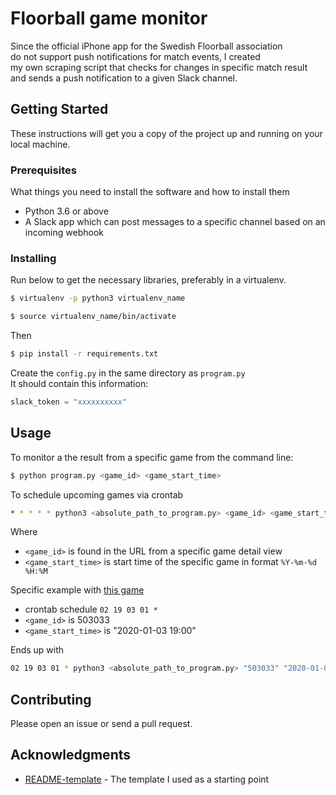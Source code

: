 # Floorball game monitor
Since the official iPhone app for the Swedish Floorball association  
do not support push notifications for match events, I created  
my own scraping script that checks for changes in specific match result  
and sends a push notification to a given Slack channel.

## Getting Started

These instructions will get you a copy of the project up and running on your local machine.

### Prerequisites

What things you need to install the software and how to install them

*  Python 3.6 or above
*  A Slack app which can post messages to a specific channel based on an incoming webhook

### Installing

Run below to get the necessary libraries, preferably in a virtualenv.

```bash
$ virtualenv -p python3 virtualenv_name
```
```bash
$ source virtualenv_name/bin/activate
```

Then
```bash
$ pip install -r requirements.txt
```

Create the `config.py` in the same directory as `program.py`  
It should contain this information:

```python
slack_token = "xxxxxxxxxx"
```

## Usage
To monitor a the result from a specific game from the command line:
```bash
$ python program.py <game_id> <game_start_time> 
```

To schedule upcoming games via crontab
```bash
* * * * * python3 <absolute_path_to_program.py> <game_id> <game_start_time> 
```
Where
*  `<game_id>` is found in the URL from a specific game detail view
*  `<game_start_time>` is start time of the specific game in format `%Y-%m-%d %H:%M`

Specific example with [this game](https://innebandy.se/statistik/sasong/37/serie/11566/match/503033)
*  crontab schedule `02 19 03 01 *`
*  `<game_id>` is 503033
*  `<game_start_time>` is "2020-01-03 19:00"

Ends up with
```bash
02 19 03 01 * python3 <absolute_path_to_program.py> "503033" "2020-01-03 19:00" 
```

## Contributing

Please open an issue or send a pull request.

## Acknowledgments

*  [README-template](https://gist.github.com/PurpleBooth/109311bb0361f32d87a2.js) - The template I used as a starting point
